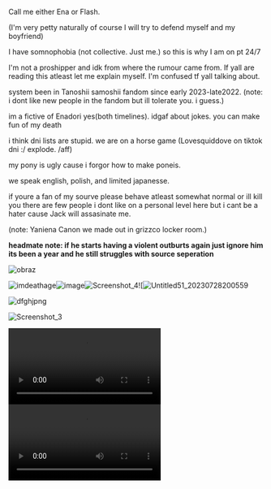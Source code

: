 Call me either Ena or Flash. 

(I'm very petty naturally of course I will try to defend myself and my boyfriend) 

I have somnophobia (not collective. Just me.) so this is why I am on pt 24/7 


I'm not a proshipper and idk from where the rumour came from. If yall are reading this atleast let me explain myself. I'm confused tf yall talking about. 


system been in Tanoshii samoshii fandom since early 2023-late2022. (note: i dont like new people in the fandom  but ill tolerate you. i guess.)

im a fictive of Enadori yes(both timelines). idgaf about jokes. you can make fun of my death 

i think dni lists are stupid. we are on a horse game (Lovesquiddove on tiktok dni :/ explode. /aff)


my pony is ugly cause i forgor how to make poneis.

we speak english, polish, and limited japanesse. 

if youre a fan of my sourve please behave atleast somewhat normal or ill kill you there are few people i dont like on a personal level here but i cant be a hater cause Jack will  assasinate me.

(note: Yaniena Canon we made out in grizzco locker room.)


**headmate note: if he starts having a violent outburts again just ignore him its been a year and he still struggles with source seperation**

![obraz](https://github.com/user-attachments/assets/801c28f8-355a-434c-88a6-920b4805e9aa)


![imdeathage](https://github.com/user-attachments/assets/940c4f0b-6108-49ff-a374-5836e95924bd)![image](https://github.com/user-attachments/assets/2df45f24-dfd5-49da-8b3e-d3d3049f4a33)![Screenshot_4](https://github.com/user-attachments/assets/e7012c8d-1d76-4410-a685-21da1f315338)![![Untitled51_20230728200559](https://github.com/user-attachments/assets/9cb01f7d-423a-4b4b-8b15-74aa312605e8)

![dfghjpng](https://github.com/user-attachments/assets/83e4a1e1-4236-418c-9186-85b8700d0482)


![Screenshot_3](https://github.com/user-attachments/assets/ed0338d5-2b5e-463b-b525-0d823bd8099b)



![](https://files.catbox.moe/t54qo3.mp4)
![](https://files.catbox.moe/zn64lv.mp4)
